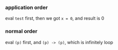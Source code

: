 ### application order
eval `test` first, then we got `x = 0`, and result is 0

### normal order
eval `(p)` first, and `(p) -> (p)`, which is infinitely loop
